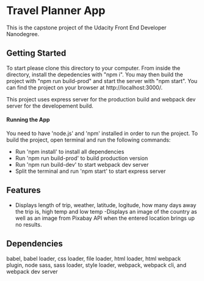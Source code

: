 # Travel Planner App
This is the capstone project of the Udacity Front End Developer Nanodegree.

## Getting Started
To start please clone this directory to your computer. From inside the directory, install the depedencies with "npm i". You may then build the project with "npm run build-prod" and start the server with "npm start". You can find the project on your browser at http://localhost:3000/.

This project uses express server for the production build and webpack dev server for the developement build.

#### Running the App

You need to have 'node.js' and 'npm' installed in order to run the project.
To build the project, open terminal and run the following commands:
 - Run 'npm install' to install all dependencies
 - Run 'npm run build-prod' to build production version
 - Run 'npm run build-dev' to start webpack dev server
 - Split the terminal and run 'npm start' to start express server

## Features
- Displays length of trip, weather, latitude, logitude, how many days away the trip is, high temp and low temp -Displays an image of the country as well as an image from Pixabay API when the entered location brings up no results.

## Dependencies
babel, babel loader, css loader, file loader, html loader, html webpack plugin, node sass, sass loader, style loader, webpack, webpack cli, and webpack dev server
